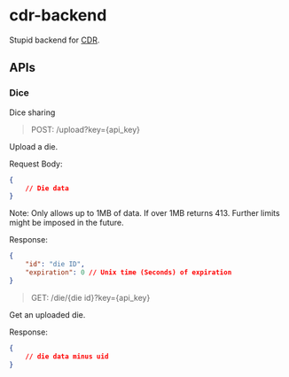 # cdr-backend

Stupid backend for [CDR]("https://github.com/CalebQ42/CustomDiceRoller").

## APIs

### Dice

Dice sharing

> POST: /upload?key={api_key}

Upload a die.

Request Body:

```json
{
    // Die data
}
```

Note: Only allows up to 1MB of data. If over 1MB returns 413. Further limits might be imposed in the future.

Response:

```json
{
    "id": "die ID",
    "expiration": 0 // Unix time (Seconds) of expiration
}
```

> GET: /die/{die id}?key={api_key}

Get an uploaded die.

Response:

```json
{
    // die data minus uid
}
```
